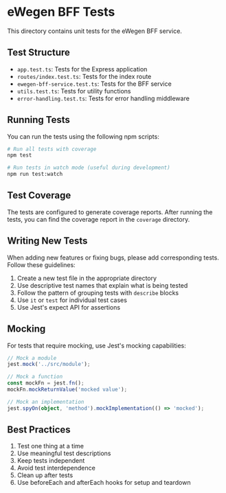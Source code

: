 # eWegen BFF Tests

This directory contains unit tests for the eWegen BFF service.

## Test Structure

- `app.test.ts`: Tests for the Express application
- `routes/index.test.ts`: Tests for the index route
- `ewegen-bff-service.test.ts`: Tests for the BFF service
- `utils.test.ts`: Tests for utility functions
- `error-handling.test.ts`: Tests for error handling middleware

## Running Tests

You can run the tests using the following npm scripts:

```bash
# Run all tests with coverage
npm test

# Run tests in watch mode (useful during development)
npm run test:watch
```

## Test Coverage

The tests are configured to generate coverage reports. After running the tests, you can find the coverage report in the `coverage` directory.

## Writing New Tests

When adding new features or fixing bugs, please add corresponding tests. Follow these guidelines:

1. Create a new test file in the appropriate directory
2. Use descriptive test names that explain what is being tested
3. Follow the pattern of grouping tests with `describe` blocks
4. Use `it` or `test` for individual test cases
5. Use Jest's expect API for assertions

## Mocking

For tests that require mocking, use Jest's mocking capabilities:

```typescript
// Mock a module
jest.mock('../src/module');

// Mock a function
const mockFn = jest.fn();
mockFn.mockReturnValue('mocked value');

// Mock an implementation
jest.spyOn(object, 'method').mockImplementation(() => 'mocked');
```

## Best Practices

1. Test one thing at a time
2. Use meaningful test descriptions
3. Keep tests independent
4. Avoid test interdependence
5. Clean up after tests
6. Use beforeEach and afterEach hooks for setup and teardown

